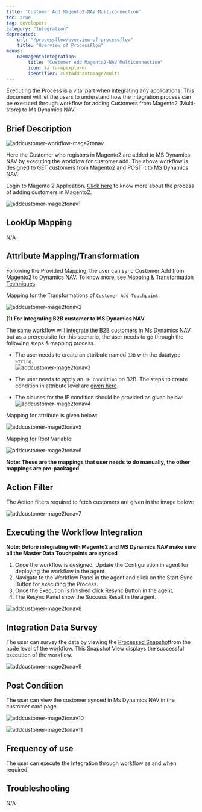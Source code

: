 ```yaml
---
title: "Customer Add Magento2-NAV Multiconnection"
toc: true
tag: developers
category: "Integration"
deprecated: 
    url: "/processflow/overview-of-processflow"
    title: "Overview of ProcessFlow"
menus: 
    navmagentointegration:
        title: "Customer Add Magento2-NAV Multiconnection"
        icon: fa fa-wpexplorer
        identifier: custaddnavtomage2multi
---
```


Executing the Process is a vital part when integrating any applications. This document will let the users to understand how 
the integration process can be executed through workflow for adding Customers from 
Magento2 (Multi-store) to Ms Dynamics NAV.

## Brief Description

![addcustomer-workflow-mage2tonav](/staticfiles/integration/media/addcustomer-workflow-mage2tonav.png)  

Here the Customer who registers in Magento2 are added to MS Dynamics NAV by executing the workflow for customer add. 
The above workflow is designed to GET customers from Magento2 and POST it to MS Dynamics NAV. 

Login to Magento 2 Application. [Click here](https://docs.magento.com/m2/ce/user_guide/customers/account-create.html) to know 
more about the process of adding customers in Magento2.  

![addcustomer-mage2tonav1](/staticfiles/integration/media/addcustomer-mage2tonav1.png)  

## LookUp Mapping

N/A

## Attribute Mapping/Transformation

Following the Provided Mapping, the user can sync Customer Add from Magento2 to Dynamics NAV. 
To know more, see  [Mapping & Transformation Techniques](/transformation/steps-to-cutomize-prebuilt-mapping/)

Mapping for the Transformations of `Customer Add Touchpoint`.

![addcustomer-mage2tonav2](/staticfiles/integration/media/addcustomer-mage2tonav2.png)  

**(1) For Integrating B2B customer to MS Dynamics NAV**

The same workflow will integrate the B2B customers in Ms Dynamics NAV but as a prerequisite for this scenario, 
the user needs to go through the following steps & mapping process.

* The user needs to create an attribute named `B2B` with the datatype `String`.  
![addcustomer-mage2tonav3](/staticfiles/integration/media/addcustomer-mage2tonav3.png)  

* The user needs to apply an `IF condition` on B2B. The steps to create condition in attribute level are [given here](/transformation/define-logic-over-destination-mapping/#mapping-at-attribute-level).
* The clauses for the IF condition should be provided as given below:  
![addcustomer-mage2tonav4](/staticfiles/integration/media/addcustomer-mage2tonav4.png)  

 Mapping for attribute is given below:  

![addcustomer-mage2tonav5](/staticfiles/integration/media/addcustomer-mage2tonav5.png)  

Mapping for Root Variable:  

![addcustomer-mage2tonav6](/staticfiles/integration/media/addcustomer-mage2tonav6.png)  

**Note: These are the mappings that user needs to do manually, the other mappings are pre-packaged.**

## Action Filter

The Action filters required to fetch customers are given in the image below:

![addcustomer-mage2tonav7](/staticfiles/integration/media/addcustomer-mage2tonav7.png)  


## Executing the Workflow Integration

**Note: Before integrating with Magento2 and MS Dynamics NAV make sure all the Master Data Touchpoints are synced**

1.	Once the workflow is designed, Update the Configuration in agent for deploying the workflow in the agent.
2.	Navigate to the Workflow Panel in the agent and click on the Start Sync Button for executing the Process.
3.	Once the Execution is finished click Resync Button in the agent.
4.	The Resync Panel show the Success Result in the agent.

![addcustomer-mage2tonav8](/staticfiles/integration/media/addcustomer-mage2tonav8.png)  

## Integration Data Survey

The user can survey the data by viewing the [Processed Snapshot](/workflow/list-of-snapshot/)from the node level of the workflow.
This Snapshot View displays the successful execution of the workflow.

![addcustomer-mage2tonav9](/staticfiles/integration/media/addcustomer-mage2tonav9.png)  

## Post Condition

The user can view the customer synced in Ms Dynamics NAV in the customer card page.

![addcustomer-mage2tonav10](/staticfiles/integration/media/addcustomer-mage2tonav10.png)  

![addcustomer-mage2tonav11](/staticfiles/integration/media/addcustomer-mage2tonav11.png)  

## Frequency of use

The user can execute the Integration through workflow as and when required.

## Troubleshooting

N/A
